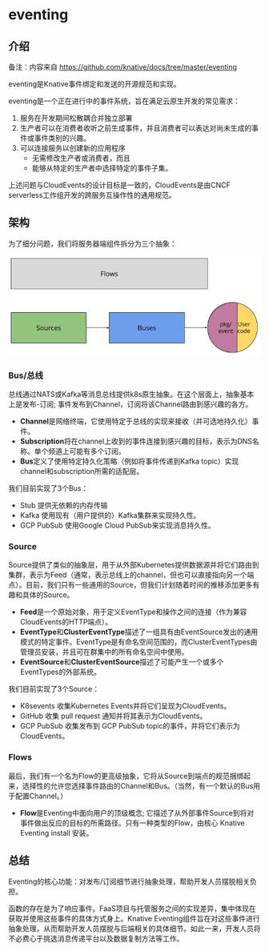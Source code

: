 # eventing

## 介绍

备注：内容来自 https://github.com/knative/docs/tree/master/eventing

eventing是Knative事件绑定和发送的开源规范和实现。

eventing是一个正在进行中的事件系统，旨在满足云原生开发的常见需求：

1. 服务在开发期间松散耦合并独立部署
2. 生产者可以在消费者收听之前生成事件，并且消费者可以表达对尚未生成的事件或事件类别的兴趣。
3. 可以连接服务以创建新的应用程序
   - 无需修改生产者或消费者，而且
   - 能够从特定的生产者中选择特定的事件子集。

上述问题与CloudEvents的设计目标是一致的，CloudEvents是由CNCF serverless工作组开发的跨服务互操作性的通用规范。

## 架构

为了细分问题，我们将服务器端组件拆分为三个抽象：

![](images/concepts.png)

### Bus/总线

总线通过NATS或Kafka等消息总线提供k8s原生抽象。在这个层面上，抽象基本上是发布-订阅; 事件发布到Channel，订阅将该Channel路由到感兴趣的各方。

- **Channel**是网络终端，它使用特定于总线的实现来接收（并可选地持久化）事件。
- **Subscription**将在channel上收到的事件连接到感兴趣的目标，表示为DNS名称。单个频道上可能有多个订阅。
- **Bus**定义了使用特定持久化策略（例如将事件传递到Kafka topic）实现channel和subscription所需的适配层。


我们目前实现了3个Bus：

- Stub 提供无依赖的内存传输
- Kafka 使用现有（用户提供的）Kafka集群来实现持久性。
- GCP PubSub 使用Google Cloud PubSub来实现消息持久性。

### Source

Source提供了类似的抽象层，用于从外部Kubernetes提供数据源并将它们路由到集群，表示为Feed（通常，表示总线上的channel，但也可以直接指向另一个端点）。目前，我们只有一些通用的Source，但我们计划随着时间的推移添加更多有趣和具体的Source。

- **Feed**是一个原始对象，用于定义EventType和操作之间的连接（作为兼容CloudEvents的HTTP端点）。
- **EventType**和**ClusterEventType**描述了一组具有由EventSource发出的通用模式的特定事件。EventType是有命名空间范围的，而ClusterEventTypes由管理员安装，并且可在群集中的所有命名空间中使用。
- **EventSource**和**ClusterEventSource**描述了可能产生一个或多个EventTypes的外部系统。

我们目前实现了3个Source：

- K8sevents 收集Kubernetes Events并将它们呈现为CloudEvents。
- GitHub 收集 pull request 通知并将其表示为CloudEvents。
- GCP PubSub 收集发布到 GCP PubSub topic的事件，并将它们表示为CloudEvents。

### Flows

最后，我们有一个名为Flow的更高级抽象，它将从Source到端点的规范捆绑起来，选择性的允许您选择事件路由的Channel和Bus。（当然，有一个默认的Bus用于配置Channel。）

- **Flow**是Eventing中面向用户的顶级概念; 它描述了从外部事件Source到将对事件做出反应的目标的所需路径。只有一种类型的Flow，由核心 Knative Eventing install 安装。

## 总结

Eventing的核心功能：对发布/订阅细节进行抽象处理，帮助开发人员摆脱相关负担。

函数的存在是为了响应事件。FaaS项目与托管服务之间的实现差异，集中体现在获取并使用这些事件的具体方式身上。Knative Eventing组件旨在对这些事件进行抽象处理，从而帮助开发人员摆脱与后端相关的具体细节。如此一来，开发人员将不必费心于挑选消息传递平台以及数据复制方法等工作。